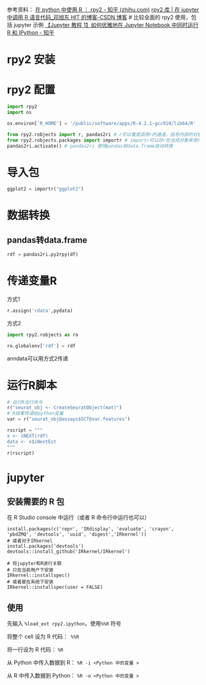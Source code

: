 参考资料：
[在 python 中使用 R ｜ rpy2 - 知乎 (zhihu.com)](https://zhuanlan.zhihu.com/p/422482178)
[rpy2 库 | 在 jupyter 中调用 R 语言代码\_邓旭东 HIT 的博客-CSDN 博客](https://blog.csdn.net/weixin_38008864/article/details/108090921) # 比较全面的 rpy2 使用，包括 jupyter 示例
[【Jupyter 教程 1】如何优雅地在 Jupyter Notebook 中同时运行 R 和 IPython - 知乎](https://zhuanlan.zhihu.com/p/139032905)

# rpy2 安装

# rpy2 配置

```python
import rpy2
import os

os.environ['R_HOME'] = '/public/software/apps/R-4.2.1-gcc910/lib64/R'

from rpy2.robjects import r, pandas2ri # r可以看成调用r的通道，括号内部的对象会当做r代码执行
from rpy2.robjects.packages import importr # importr可以将r包当成对象来使用，其中的函数成为方法
pandas2ri.activate() # pandas2ri 使得pandas和data.frame自动转换

```

# 导入包

```python
ggplot2 = importr("ggplot2")
```

# 数据转换

## pandas转data.frame

```python
rdf = pandas2ri.py2rpy(df)

```

# 传递变量R
方式1
```python
r.assign('rdata',pydata)
```

方式2
```python
import rpy2.robjects as ro

ro.globalenv['rdf'] = rdf
```
anndata可以用方式2传递

# 运行R脚本
```python
# 运行R当行命令
r("seurat_obj <- CreateSeuratObject(mat)")
# R结果传递给python变量
var = r("seurat_obj@assays$SCT@var.features")
```

```python
rscript = """
x <- iNEXT(rdf)
data <- x$iNextEst
"""
r(rscript)
```

# jupyter

## 安装需要的 R 包

在 R Studio console 中运行（或者 R 命令行中运行也可以）

```
install.packages(c('repr', 'IRdisplay', 'evaluate', 'crayon', 'pbdZMQ', 'devtools', 'uuid', 'digest','IRkernel'))
# 或者对于IRkernel
install.packages('devtools')
devtools::install_github('IRkernel/IRkernel')

# 将jupyter和R进行关联
# 只在当前用户下安装
IRkernel::installspec()
# 或者是在系统下安装
IRkernel::installspec(user = FALSE)
```

## 使用

先输入 `%load_ext rpy2.ipython`，使用`%%R` 符号

将整个 cell 设为 R 代码：` %%R`

将一行设为 R 代码： `%R`

从 Python 中传入数据到 R： `%R -i <Python 中的变量 >`

从 R 中传入数据到 Python： `%R -o <Python 中的变量 >`
